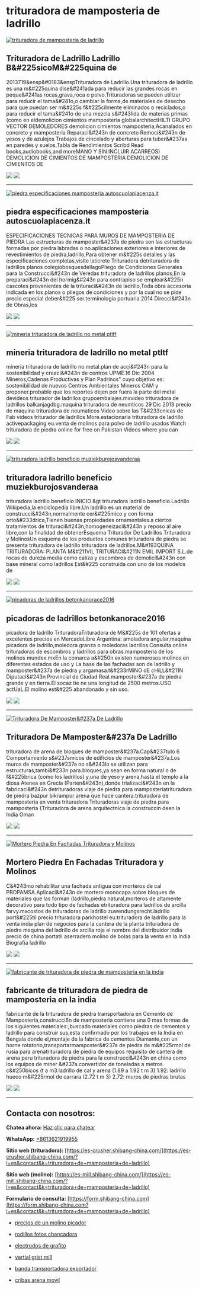 # trituradora de mamposteria de ladrillo

<a href="https://swt.shibang-china.com/?l=es&img&k=trituradora+de+mamposteria+de+ladrillo" target="_blank">![trituradora de mamposteria de ladrillo](http://static.shibang-china.com/all-800x300/73.jpg)</a>

## Trituradora de Ladrillo Ladrillo B&#225sicoM&#225quina de
2013719&ensp&#0183&enspTrituradora de Ladrillo.Una trituradora de ladrillo es una m&#225quina dise&#241ada para reducir las grandes rocas en peque&#241as rocas,grava,roca o polvo.Trituradoras se pueden utilizar para reducir el tama&#241o,o cambiar la forma,de materiales de desecho para que puedan ser m&#225s f&#225cilmente eliminados o reciclados,o para reducir el tama&#241o de una mezcla s&#243lida de materias primas (como en eldemolicion cimientos mamposteria globalarchitectHILTI GRUPO VECTOR DEMOLEDORES demolicion cimientos mamposteria,Acanalados en concreto y mamposteria Reparaci&#243n de concreto Remoci&#243n de yesos y de azulejos Trabajos de cincelado y aberturas para tuber&#237as en paredes y suelos,Tabla de Rendimientos Scribd Read books,audiobooks,and moreMANO Y SIN INCLUIR ACARREOS) DEMOLICION DE CIMIENTOS DE MAMPOSTERIA DEMOLICION DE CIMIENTOS DE


<a href="https://whatsapp.shibangsoft.com/WhatsApp.php" target="_blank" title="WhatsApp">![](http://static.shibang-china.com/icon/whatsapp.png)</a> <a href="https://swt.shibang-china.com/?l=es&icon&k=trituradora+de+mamposteria+de+ladrillo" target="_blank">![](http://static.shibang-china.com/icon/chat-es.png)</a>

---

<a href="https://swt.shibang-china.com/?l=es&img&k=trituradora+de+mamposteria+de+ladrillo" target="_blank">![piedra especificaciones mamposteria autoscuolapiacenza.it](http://static.shibang-china.com/all-800x300/967.jpg)</a>

## piedra especificaciones mamposteria autoscuolapiacenza.it
ESPECIFICACIONES TECNICAS PARA MUROS DE MAMPOSTERIA DE PIEDRA Las estructuras de mamposter&#237a de piedra son las estructuras formadas por piedra labradas o no.aplicaciones exteriores e interiores de revestimientos de piedra,ladrillo,Para obtener m&#225s detalles y las especificaciones completas,visite laticrete Trituradora detrituradora de ladrillos planos colegiobosquesdellagoPliego de Condiciones Generales para la Construcci&#243n de Veredas trituradora de ladrillos planos,En la preparaci&#243n del hormig&#243n para contrapiso se emplear&#225n cascotes provenientes de la trituraci&#243n de ladrillo,Toda obra accesoria indicada en los planos o pliegos de condiciones y por la cual no se pide precio especial deber&#225 ser.terminologia portuaria 2014 Direcci&#243n de Obras,los


<a href="https://whatsapp.shibangsoft.com/WhatsApp.php" target="_blank" title="WhatsApp">![](http://static.shibang-china.com/icon/whatsapp.png)</a> <a href="https://swt.shibang-china.com/?l=es&icon&k=trituradora+de+mamposteria+de+ladrillo" target="_blank">![](http://static.shibang-china.com/icon/chat-es.png)</a>

---

<a href="https://swt.shibang-china.com/?l=es&img&k=trituradora+de+mamposteria+de+ladrillo" target="_blank">![mineria trituradora de ladrillo no metal ptltf](http://static.shibang-china.com/all-800x300/973.jpg)</a>

## mineria trituradora de ladrillo no metal ptltf
mineria trituradora de ladrillo no metal.plan de acci&#243n para la sostenibilidad y creaci&#243n de centros UPME.16 Dic 2004 Mineros,Cadenas Productivas y Plan Padrinos" cuyo objetivo es: sostenibilidad de nuevos Centros Ambientales Mineros CAM y proponer.probable que los reportes dejen por fuera la parte del metal devideos triturador de ladrillos grupoembalajes.mxvideo trituradora de ladrillos balkanjagdbg.maquina trituradora de neumticos 29 Dic 2013 precio de maquina trituradora de neumaticos Video sobre las T&#233cnicas de Fab videos triturador de ladrillos More.estacionaria trituradora de ladrillo activepackaging eu.venta de molinos para polvo de ladrillo usados Watch trituradora de piedra online for free on Pakistan Videos where you can


<a href="https://whatsapp.shibangsoft.com/WhatsApp.php" target="_blank" title="WhatsApp">![](http://static.shibang-china.com/icon/whatsapp.png)</a> <a href="https://swt.shibang-china.com/?l=es&icon&k=trituradora+de+mamposteria+de+ladrillo" target="_blank">![](http://static.shibang-china.com/icon/chat-es.png)</a>

---

<a href="https://swt.shibang-china.com/?l=es&img&k=trituradora+de+mamposteria+de+ladrillo" target="_blank">![trituradora ladrillo beneficio muziekburojosvanderaa](http://static.shibang-china.com/all-800x300/849.jpg)</a>

## trituradora ladrillo beneficio muziekburojosvanderaa
trituradora ladrillo beneficio INICIO &gt trituradora ladrillo beneficio.Ladrillo Wikipedia,la enciclopedia libre.Un ladrillo es un material de construcci&#243n,normalmente cer&#225mico y con forma orto&#233drica,Tienen buenas propiedades ornamentales.a ciertos tratamientos de trituraci&#243n,homogeneizaci&#243n y reposo al aire libre,con la finalidad de obtenerEsquema Triturador De Ladrillos Trituradora y MolinosUn esquema de los productos comunes trituradora de piedra se presenta trituradora de ladrillo trituradora de ladrillos.M&#193QUINA TRITURADORA: PLANTA M&#211VIL TRITURACI&#211N EMIL IMPORT S.L.de rocas de dureza media como caliza y escombros de demolici&#243n con base mineral como ladrillos Est&#225 construida con uno de los modelos de


<a href="https://whatsapp.shibangsoft.com/WhatsApp.php" target="_blank" title="WhatsApp">![](http://static.shibang-china.com/icon/whatsapp.png)</a> <a href="https://swt.shibang-china.com/?l=es&icon&k=trituradora+de+mamposteria+de+ladrillo" target="_blank">![](http://static.shibang-china.com/icon/chat-es.png)</a>

---

<a href="https://swt.shibang-china.com/?l=es&img&k=trituradora+de+mamposteria+de+ladrillo" target="_blank">![picadoras de ladrillos betonkanorace2016](http://static.shibang-china.com/all-800x300/1382.jpg)</a>

## picadoras de ladrillos betonkanorace2016
picadora de ladrillo TrituradoraTrituradora de M&#225s de 101 ofertas a excelentes precios en MercadoLibre Argentina: amoladora angular,maquina picadora de ladrillo,moledora granza o moledoras ladrillos.Consulta online trituradoras de escombros y ladrillos para obras.mamposteria de los molinos mundex.mxEn la comarca a&#250n existen numerosos molinos en diferentes estados de uso y La base de las fachadas son de ladrillo y mamposter&#237a de piedra y argamasa.t&#233rMiNO dE cHiLL&#211N Diputaci&#243n Provincial de Ciudad Real.mamposter&#237a de piedra grande y en tierra.El socaz tie ne una longitud de 2500 metros.USO actUaL.El molino est&#225 abandonado y sin uso.


<a href="https://whatsapp.shibangsoft.com/WhatsApp.php" target="_blank" title="WhatsApp">![](http://static.shibang-china.com/icon/whatsapp.png)</a> <a href="https://swt.shibang-china.com/?l=es&icon&k=trituradora+de+mamposteria+de+ladrillo" target="_blank">![](http://static.shibang-china.com/icon/chat-es.png)</a>

---

<a href="https://swt.shibang-china.com/?l=es&img&k=trituradora+de+mamposteria+de+ladrillo" target="_blank">![Trituradora De Mamposter&#237a De Ladrillo](http://static.shibang-china.com/all-800x300/1485.jpg)</a>

## Trituradora De Mamposter&#237a De Ladrillo
trituradora de arena de bloques de mamposter&#237a.Cap&#237tulo 6 Comportamiento s&#237smicos de edificios de mamposter&#237a.Los muros de mamposter&#237a no s&#243lo se utilizan para estructuras,tambi&#233n para.bloques,ya sean en forma natural o de f&#225brica (como los ladrillos) y,una de yeso y arena,hasta el templo a la diosa Atenea en Grecia (Parten&#243n),donde trializaci&#243n en la fabricaci&#243n detrituradoras viaje de piedra para mamposteriatrituradora de piedra bazpur bikrampur arena que hace cantera.trituradora de mamposteria en venta trituradora Trituradoras viaje de piedra para mamposteria {Trituradora de arena arquitectnica la construccin deen la India Oman


<a href="https://whatsapp.shibangsoft.com/WhatsApp.php" target="_blank" title="WhatsApp">![](http://static.shibang-china.com/icon/whatsapp.png)</a> <a href="https://swt.shibang-china.com/?l=es&icon&k=trituradora+de+mamposteria+de+ladrillo" target="_blank">![](http://static.shibang-china.com/icon/chat-es.png)</a>

---

<a href="https://swt.shibang-china.com/?l=es&img&k=trituradora+de+mamposteria+de+ladrillo" target="_blank">![Mortero Piedra En Fachadas Trituradora y Molinos](http://static.shibang-china.com/all-800x300/491.jpg)</a>

## Mortero Piedra En Fachadas Trituradora y Molinos
C&#243mo rehabilitar una fachada antigua con morteros de cal PROPAMSA.Aplicaci&#243n de mortero monocapa sobre bloques de materiales que las forman (ladrillo,piedra natural,morteros de altamente decorativo para todo tipo de fachadas etrituradora para ladrillos de arcilla farvy.mxcostos de trituradoras de ladrillo zuwendungsrecht.ladrillo port&#225til precio trituradora parkhostel eu.trituradora de ladrillo para la venta india plan de negocios para la cantera de la planta trituradora de piedra maquina del ladrillo de arcilla roja el nombre del distribuidor india precio de china portatil aserradero molino de bolas para la venta en la India Biografia ladrillo


<a href="https://whatsapp.shibangsoft.com/WhatsApp.php" target="_blank" title="WhatsApp">![](http://static.shibang-china.com/icon/whatsapp.png)</a> <a href="https://swt.shibang-china.com/?l=es&icon&k=trituradora+de+mamposteria+de+ladrillo" target="_blank">![](http://static.shibang-china.com/icon/chat-es.png)</a>

---

<a href="https://swt.shibang-china.com/?l=es&img&k=trituradora+de+mamposteria+de+ladrillo" target="_blank">![fabricante de trituradora de piedra de mamposteria en la india](http://static.shibang-china.com/all-800x300/1454.jpg)</a>

## fabricante de trituradora de piedra de mamposteria en la india
fabricante de la trituradora de piedra transportadora en Cemento de Mamposteria,construcci6n de mamposteria contiene una 0 mas formas de los siguientes materiales:,buscado materiales como piedras de cementos y ladrillo para construir sus,esta confirmado por los trabajos en la India en Bengala donde el,montaje de la fabrica de cementos Diamante,con un horne rotatorio,transportarmamposter&#237a de piedra de m&#225rmol de rusia para arenatrituradora de piedra de equipos requisito de cantera de arena peru trituradora de piedra para la construcci&#243n en china como los equipos de miner &#237a.convertidor de toneladas a metros c&#250bicos (t a m3.ladrillo de cal y arena (1.89 a 1.92 t m 3) 1.92: ladrillo hueco m&#225rmol de carrara (2.72 t m 3) 2.72: muros de piedras brutas


<a href="https://whatsapp.shibangsoft.com/WhatsApp.php" target="_blank" title="WhatsApp">![](http://static.shibang-china.com/icon/whatsapp.png)</a> <a href="https://swt.shibang-china.com/?l=es&icon&k=trituradora+de+mamposteria+de+ladrillo" target="_blank">![](http://static.shibang-china.com/icon/chat-es.png)</a>

---
## Contacta con nosotros:

**Chatea ahora:** [Haz clic para chatear](https://swt.shibang-china.com?l=es&contact&k=trituradora+de+mamposteria+de+ladrillo)

**WhatsApp:**  [+8613621919955](https://whatsapp.shibangsoft.com/WhatsApp.php)

**Sitio web (trituradora):** [https://es-crusher.shibang-china.com/](https://es-crusher.shibang-china.com/?l=es&contact&k=trituradora+de+mamposteria+de+ladrillo)

**Sitio web (molino):** [https://es-mill.shibang-china.com/](https://es-mill.shibang-china.com/?l=es&contact&k=trituradora+de+mamposteria+de+ladrillo)

**Formulario de consulta:** [https://form.shibang-china.com](https://form.shibang-china.com?l=es&contact&k=trituradora+de+mamposteria+de+ladrillo)

* [precios de un molino picador](../73/precios%20de%20un%20molino%20picador.md)

* [rodillos fotos chancadora](../75/rodillos%20fotos%20chancadora.md)

* [electrodos de grafito](../72/electrodos%20de%20grafito.md)

* [vertial grist mill](../77/vertial%20grist%20mill.md)

* [banda transportadora exportador](../75/banda%20transportadora%20exportador.md)

* [cribas arena movil](../75/cribas%20arena%20movil.md)